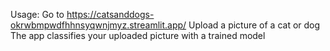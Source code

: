Usage:
Go to https://catsanddogs-okrwbmpwdfhhnsyqwnjmyz.streamlit.app/
Upload a picture of a cat or dog
The app classifies your uploaded picture with a trained model
